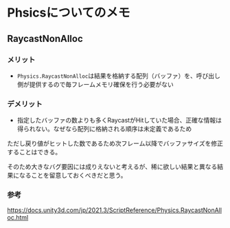 # Phsicsについてのメモ

## RaycastNonAlloc

### メリット

- `Physics.RaycastNonAlloc`は結果を格納する配列（バッファ）を、呼び出し側が提供するので毎フレームメモリ確保を行う必要がない

### デメリット

- 指定したバッファの数よりも多くRaycastがHitしていた場合、正確な情報は得られない。なぜなら配列に格納される順序は未定義であるため

ただし戻り値がヒットした数であるため次フレーム以降でバッファサイズを修正することはできる。

そのため大きなバグ要因には成りえないと考えるが、稀に欲しい結果と異なる結果になることを留意しておくべきだと思う。

### 参考

<https://docs.unity3d.com/jp/2021.3/ScriptReference/Physics.RaycastNonAlloc.html>
